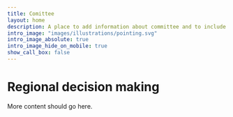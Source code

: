 ```yaml
---
title: Comittee
layout: home
description: A place to add information about committee and to include responsive regional plan details and how to contribute
intro_image: "images/illustrations/pointing.svg"
intro_image_absolute: true
intro_image_hide_on_mobile: true
show_call_box: false
---
```


# Regional decision making

More content should go here. 
